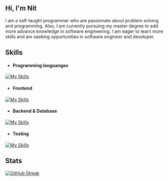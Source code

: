 ## Hi, I'm Nit

I am a self-taught programmer who are passionate about problem solving and programming. Also, I am currently pursuing my master degree to add more advance knowledge in software engineering. I am eager to learn more skills and am seeking opportunities in software engineer and developer.
## Skills
- #### Programming languanges
[![My Skills](https://skillicons.dev/icons?i=elixir,java,python,js,ts)](https://skillicons.dev)
- #### Frontend
[![My Skills](https://skillicons.dev/icons?i=html,css,react,nextjs,tailwind,sass,styledcomponents)](https://skillicons.dev)
- #### Backend & Database
[![My Skills](https://skillicons.dev/icons?i=hibernate,spring,nodejs,postgres,graphql,mysql,firebase,mongodb)](https://skillicons.dev)
- #### Testing
[![My Skills](https://skillicons.dev/icons?i=jest,postman)](https://skillicons.dev)
## Stats
[![GitHub Streak](https://streak-stats.demolab.com?user=nitipat21&theme=dark&border_radius=3)](https://git.io/streak-stats)
